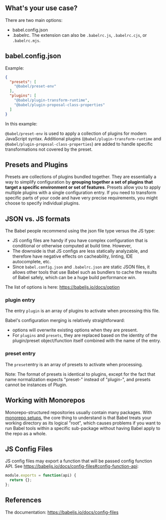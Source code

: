 ## What's your use case?

There are two main options:

- babel.config.json
- .babelrc. The extension can also be `.babelrc.js`, `.babelrc.cjs`, or `.babelrc.mjs`.

## babel.config.json

Example: 

```json
{
  "presets": [
    "@babel/preset-env"
  ],
  "plugins": [
    "@babel/plugin-transform-runtime",
    "@babel/plugin-proposal-class-properties"
  ]
}
```

In this example:

`@babel/preset-env` is used to apply a collection of plugins for modern JavaScript syntax.
Additional plugins (`@babel/plugin-transform-runtime` and` @babel/plugin-proposal-class-properties`) are added to handle specific transformations not covered by the preset.

## Presets and Plugins

Presets are collections of plugins bundled together. They are essentially a way to simplify configuration by **grouping together a set of plugins that target a specific environment or set of features**. Presets allow you to apply multiple plugins with a single configuration entry. 
If you need to transform specific parts of your code and have very precise requirements, you might choose to specify individual plugins.

## JSON vs. JS formats

The Babel people recommend using the json file type versus the JS type: 
- JS config files are handy if you have complex configuration that is conditional or otherwise computed at build time. However, 
- The downside is that JS configs are less statically analyzable, and therefore have negative effects on cacheability, linting, IDE autocomplete, etc. 
- Since `babel.config.json` and `.babelrc.json` are static JSON files, it allows other tools that use Babel such as bundlers to cache the results of Babel safely, which can be a huge build performance win.

The list of options is here: https://babeljs.io/docs/option

### plugin entry

The entry `plugin` is an array of plugins to activate when processing this file. 

Babel's configuration merging is relatively straightforward:

- options will overwrite existing options when they are present.
- For `plugins` and `presets`, they are replaced based on the identity of the plugin/preset object/function itself combined with the name of the entry.


### preset entry

The `preset`entry is an array of presets to activate when processing. 

Note: The format of presets is identical to plugins, except for the fact that name normalization expects "preset-" instead of "plugin-", and presets cannot be instances of Plugin.

## Working with Monorepos

Monorepo-structured repositories usually contain many packages.
With [monorepo setups](https://babeljs.io/docs/config-files#monorepos), the core thing to understand is that Babel treats your working directory as its logical "root", which causes problems if you want to run Babel tools within a specific sub-package without having Babel apply to the repo as a whole.

## JS Config Files

JS config files may export a function that will be passed config function API. See https://babeljs.io/docs/config-files#config-function-api:

```js
module.exports = function(api) {
  return {};
};
```

## References

The documentation: https://babeljs.io/docs/config-files

